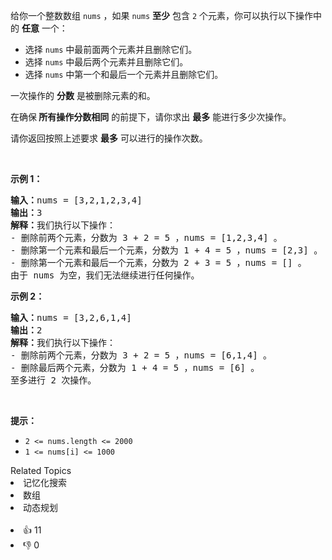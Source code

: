 <p>给你一个整数数组&nbsp;<code>nums</code>&nbsp;，如果&nbsp;<code>nums</code>&nbsp;<strong>至少</strong>&nbsp;包含 <code>2</code>&nbsp;个元素，你可以执行以下操作中的&nbsp;<strong>任意</strong>&nbsp;一个：</p>

<ul> 
 <li>选择 <code>nums</code>&nbsp;中最前面两个元素并且删除它们。</li> 
 <li>选择 <code>nums</code>&nbsp;中最后两个元素并且删除它们。</li> 
 <li>选择 <code>nums</code>&nbsp;中第一个和最后一个元素并且删除它们。</li> 
</ul>

<p>一次操作的&nbsp;<strong>分数</strong>&nbsp;是被删除元素的和。</p>

<p>在确保<strong>&nbsp;所有操作分数相同</strong>&nbsp;的前提下，请你求出&nbsp;<strong>最多</strong>&nbsp;能进行多少次操作。</p>

<p>请你返回按照上述要求&nbsp;<strong>最多</strong>&nbsp;可以进行的操作次数。</p>

<p>&nbsp;</p>

<p><strong class="example">示例 1：</strong></p>

<pre>
<b>输入：</b>nums = [3,2,1,2,3,4]
<b>输出：</b>3
<b>解释：</b>我们执行以下操作：
- 删除前两个元素，分数为 3 + 2 = 5 ，nums = [1,2,3,4] 。
- 删除第一个元素和最后一个元素，分数为 1 + 4 = 5 ，nums = [2,3] 。
- 删除第一个元素和最后一个元素，分数为 2 + 3 = 5 ，nums = [] 。
由于 nums 为空，我们无法继续进行任何操作。
</pre>

<p><strong class="example">示例 2：</strong></p>

<pre>
<b>输入：</b>nums = [3,2,6,1,4]
<b>输出：</b>2
<b>解释：</b>我们执行以下操作：
- 删除前两个元素，分数为 3 + 2 = 5 ，nums = [6,1,4] 。
- 删除最后两个元素，分数为 1 + 4 = 5 ，nums = [6] 。
至多进行 2 次操作。
</pre>

<p>&nbsp;</p>

<p><strong>提示：</strong></p>

<ul> 
 <li><code>2 &lt;= nums.length &lt;= 2000</code></li> 
 <li><code>1 &lt;= nums[i] &lt;= 1000</code></li> 
</ul>

<div><div>Related Topics</div><div><li>记忆化搜索</li><li>数组</li><li>动态规划</li></div></div><br><div><li>👍 11</li><li>👎 0</li></div>